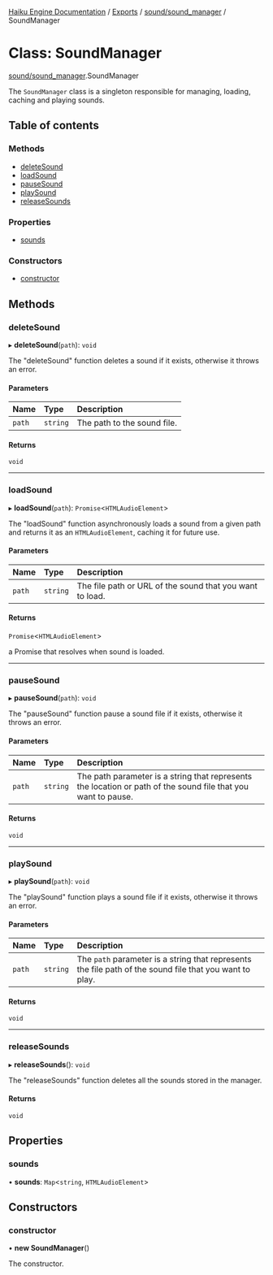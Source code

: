 [Haiku Engine Documentation](../README.md) / [Exports](../modules.md) / [sound/sound\_manager](../modules/sound_sound_manager.md) / SoundManager

# Class: SoundManager

[sound/sound_manager](../modules/sound_sound_manager.md).SoundManager

The `SoundManager` class is a singleton responsible for managing, loading, caching and playing
sounds.

## Table of contents

### Methods

- [deleteSound](sound_sound_manager$SoundManager.md#deletesound)
- [loadSound](sound_sound_manager$SoundManager.md#loadsound)
- [pauseSound](sound_sound_manager$SoundManager.md#pausesound)
- [playSound](sound_sound_manager$SoundManager.md#playsound)
- [releaseSounds](sound_sound_manager$SoundManager.md#releasesounds)

### Properties

- [sounds](sound_sound_manager$SoundManager.md#sounds)

### Constructors

- [constructor](sound_sound_manager$SoundManager.md#constructor)

## Methods

### deleteSound

▸ **deleteSound**(`path`): `void`

The "deleteSound" function deletes a sound if it exists, otherwise it throws an error.

#### Parameters

| Name | Type | Description |
| :------ | :------ | :------ |
| `path` | `string` | The path to the sound file. |

#### Returns

`void`

___

### loadSound

▸ **loadSound**(`path`): `Promise`<`HTMLAudioElement`\>

The "loadSound" function asynchronously loads a sound from a given path and returns it as an
`HTMLAudioElement`, caching it for future use.

#### Parameters

| Name | Type | Description |
| :------ | :------ | :------ |
| `path` | `string` | The file path or URL of the sound that you want to load. |

#### Returns

`Promise`<`HTMLAudioElement`\>

a Promise that resolves when sound is loaded.

___

### pauseSound

▸ **pauseSound**(`path`): `void`

The "pauseSound" function pause a sound file if it exists, otherwise it throws an error.

#### Parameters

| Name | Type | Description |
| :------ | :------ | :------ |
| `path` | `string` | The path parameter is a string that represents the location or path of the sound file that you want to pause. |

#### Returns

`void`

___

### playSound

▸ **playSound**(`path`): `void`

The "playSound" function plays a sound file if it exists, otherwise it throws an error.

#### Parameters

| Name | Type | Description |
| :------ | :------ | :------ |
| `path` | `string` | The `path` parameter is a string that represents the file path of the sound file that you want to play. |

#### Returns

`void`

___

### releaseSounds

▸ **releaseSounds**(): `void`

The "releaseSounds" function deletes all the sounds stored in the manager.

#### Returns

`void`

## Properties

### sounds

• **sounds**: `Map`<`string`, `HTMLAudioElement`\>

## Constructors

### constructor

• **new SoundManager**()

The constructor.
